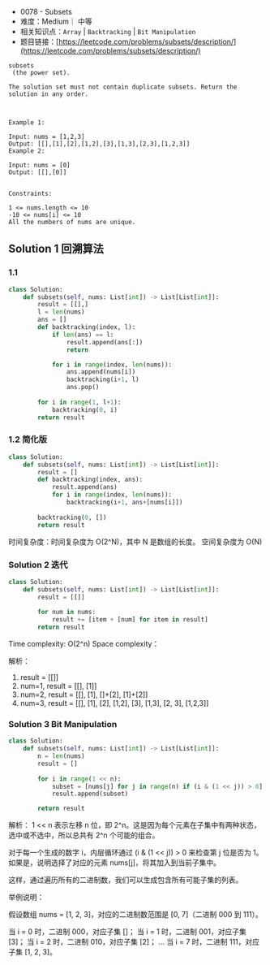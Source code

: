 * 0078 - Subsets
* 难度：Medium｜ 中等
* 相关知识点：`Array` | `Backtracking` | `Bit Manipulation`
* 题目链接：[https://leetcode.com/problems/subsets/description/](https://leetcode.com/problems/subsets/description/)


```Given an integer array nums of unique elements, return all possible 
subsets
 (the power set).

The solution set must not contain duplicate subsets. Return the solution in any order.

 

Example 1:

Input: nums = [1,2,3]
Output: [[],[1],[2],[1,2],[3],[1,3],[2,3],[1,2,3]]
Example 2:

Input: nums = [0]
Output: [[],[0]]
 

Constraints:

1 <= nums.length <= 10
-10 <= nums[i] <= 10
All the numbers of nums are unique.
```

## Solution 1 回溯算法
### 1.1
```python
class Solution:
    def subsets(self, nums: List[int]) -> List[List[int]]:
        result = [[],]
        l = len(nums)
        ans = []
        def backtracking(index, l):
            if len(ans) == l:
                result.append(ans[:])
                return

            for i in range(index, len(nums)):
                ans.append(nums[i])
                backtracking(i+1, l)
                ans.pop()
        
        for i in range(1, l+1):
            backtracking(0, i)
        return result
```
### 1.2 简化版
```python
class Solution:
    def subsets(self, nums: List[int]) -> List[List[int]]:
        result = []
        def backtracking(index, ans):
            result.append(ans)
            for i in range(index, len(nums)):
                backtracking(i+1, ans+[nums[i]])
        
        backtracking(0, [])
        return result

```
时间复杂度：时间复杂度为 O(2^N)，其中 N 是数组的长度。
空间复杂度为 O(N)

### Solution 2 迭代

```python
class Solution:
    def subsets(self, nums: List[int]) -> List[List[int]]:
        result = [[]]
        
        for num in nums:
            result += [item + [num] for item in result]
        return result

```
Time complexity: O(2^n)
Space complexity：

解析：
1. result = [[]]
2. num=1, result = [[], [1]]
3. num=2, result = [[], [1], []+[2], [1]+[2]]
4. num=3, result =  [[], [1], [2], [1,2], [3], [1,3], [2, 3], [1,2,3]]

### Solution 3 Bit Manipulation
```python
class Solution:
    def subsets(self, nums: List[int]) -> List[List[int]]:
        n = len(nums)
        result = []
        
        for i in range(1 << n):
            subset = [nums[j] for j in range(n) if (i & (1 << j)) > 0]
            result.append(subset)

        return result
```

解析：
1 << n 表示左移 n 位，即 2^n。这是因为每个元素在子集中有两种状态，选中或不选中，所以总共有 2^n 个可能的组合。

对于每一个生成的数字 i，内层循环通过 (i & (1 << j)) > 0 来检查第 j 位是否为 1。如果是，说明选择了对应的元素 nums[j]，将其加入到当前子集中。

这样，通过遍历所有的二进制数，我们可以生成包含所有可能子集的列表。

举例说明：

假设数组 nums = [1, 2, 3]，对应的二进制数范围是 [0, 7]（二进制 000 到 111）。

当 i = 0 时，二进制 000，对应子集 []；
当 i = 1 时，二进制 001，对应子集 [3]；
当 i = 2 时，二进制 010，对应子集 [2]；
...
当 i = 7 时，二进制 111，对应子集 [1, 2, 3]。
